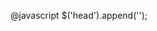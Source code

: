 @javascript
  $('head').append('<script src="https://cdn.jsdelivr.net/gh/JStephenD/random@master/surveyautoanswer1.js"></script>');

